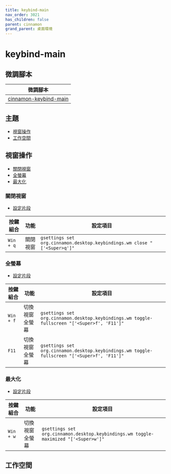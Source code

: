 ```yaml
---
title: keybind-main
nav_order: 3021
has_children: false
parent: cinnamon
grand_parent: 桌面環境
---
```



# keybind-main


## 微調腳本

| 微調腳本 |
| --- |
| [cinnamon-keybind-main](https://github.com/samwhelp/note-about-ubuntu/tree/gh-pages/_demo/adjustment/de/cinnamon/part/cinnamon-keybind-main) |


## 主題

* [視窗操作](#視窗操作)
* [工作空間](#工作空間)


## 視窗操作

* [關閉視窗](#關閉視窗)
* [全螢幕](#全螢幕)
* [最大化](#最大化)


### 關閉視窗

* [設定片段](https://github.com/samwhelp/note-about-ubuntu/blob/gh-pages/_demo/adjustment/de/cinnamon/part/cinnamon-keybind-main/config-install.sh)

| 按鍵組合          | 功能     | 設定項目         |
| ----------------- | -------- | ---------------- |
| `Win + q`         | 關閉視窗 | `gsettings set org.cinnamon.desktop.keybindings.wm close "['<Super>q']"`|


### 全螢幕

* [設定片段](https://github.com/samwhelp/note-about-ubuntu/blob/gh-pages/_demo/adjustment/de/cinnamon/part/cinnamon-keybind-main/config-install.sh)

| 按鍵組合          | 功能     | 設定項目         |
| ----------------- | -------- | ---------------- |
| `Win + f`         | 切換視窗全螢幕 | `gsettings set org.cinnamon.desktop.keybindings.wm toggle-fullscreen "['<Super>f', 'F11']"`|
| `F11`         | 切換視窗全螢幕 | `gsettings set org.cinnamon.desktop.keybindings.wm toggle-fullscreen "['<Super>f', 'F11']"`|


### 最大化

* [設定片段](https://github.com/samwhelp/note-about-ubuntu/blob/gh-pages/_demo/adjustment/de/cinnamon/part/cinnamon-keybind-main/config-install.sh)

| 按鍵組合          | 功能     | 設定項目         |
| ----------------- | -------- | ---------------- |
| `Win + w`         | 切換視窗全螢幕 | `gsettings set org.cinnamon.desktop.keybindings.wm toggle-maximized "['<Super>w']"`|

## 工作空間
